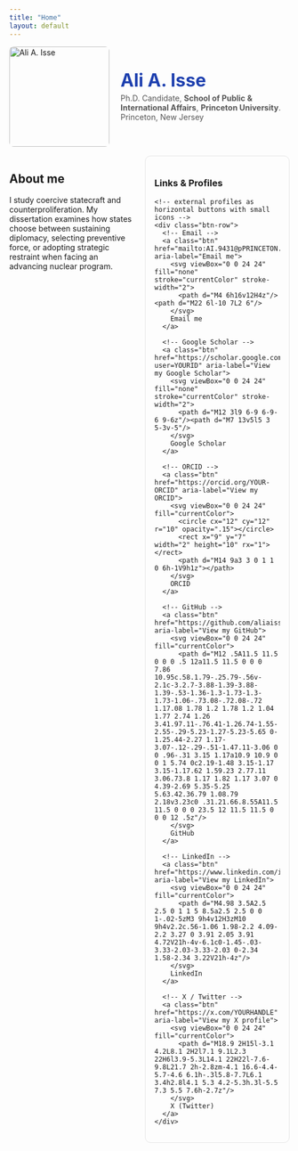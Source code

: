 ```yaml
---
title: "Home"
layout: default
---
```


<!-- ===== All page styles live in this ONE block ===== -->
<style>
/* top row: photo left, text right */
.hero{display:flex;gap:1.25rem;align-items:center;flex-wrap:wrap;margin:0 0 1rem 0}
.hero .photo img{width:180px;max-width:100%;border-radius:8px}
.hero .text{flex:1;min-width:260px}
.hero .name{font-size:2rem;font-weight:700;margin:0}
.hero .tagline{margin:.25rem 0;color:#555}
.site-footer .p-name { display: none !important; }
.site-footer .copyright { display: none !important; }
/* Hide duplicate name in Minima footer (covers common variants) */
.site-footer .p-name,
.site-footer .h-card .p-name,
.site-footer .contact-list .p-name,
.site-footer .footer-col-1 .p-name { display: none !important; }
.site-footer .copyright { display: none !important; }
/* Make your big header name blue (the one we created in index.md) */
.hero .name { color: #1e40af; }

/* Make the site menu links (Research · Talks · Teaching · CV) blue */
.site-header .site-nav .page-link { color: #1e40af !important; }
.site-header .site-nav .page-link:hover { text-decoration: underline; }
/* Remove Minima footer entirely */
.site-footer { display: none !important; }
/* (Optional) make the small site title in the top-left blue too */
.site-header .site-title,
.site-header .site-title:link,
.site-header .site-title:visited { color: #1e40af !important; }
  
/* second row: content left, sidebar right */
.grid{display:grid;grid-template-columns:1fr 260px;gap:1.5rem;margin-top:.5rem}
.card{border:1px solid #e5e5e5;border-radius:10px;padding:1rem}

/* buttons row in sidebar */
.btn-row{display:flex;flex-wrap:wrap;gap:.5rem;margin:.5rem 0 0 0}
.btn{
  display:inline-flex;align-items:center;gap:.45rem;
  padding:.45rem .75rem;border:1px solid #e5e5e5;border-radius:999px;
  background:#fff;text-decoration:none;white-space:nowrap
}
.btn svg{width:16px;height:16px}
.btn:hover{background:#f6f6f6}

/* stack the sidebar under content on phones */
@media (max-width: 820px){
  .grid{grid-template-columns:1fr}
}
</style>

<!-- ======= TOP ROW ======= -->
<div class="hero">
  <div class="photo">
    <img src="{{ '/assets/headshot.jpg' | relative_url }}" alt="Ali A. Isse">
  </div>
  <div class="text">
    <h1 class="name">Ali A. Isse</h1>
    <p class="tagline">
      Ph.D. Candidate, <strong>School of Public & International Affairs</strong>, <strong>Princeton University</strong>. Princeton, New Jersey
    </p>
  </div>
</div>

<!-- ======= SECOND ROW: MAIN CONTENT + LINKS & PROFILES ======= -->
<div class="grid">
  <div>
    <h2>About me</h2>
    <p>
      I study coercive statecraft and counterproliferation. My dissertation examines how states choose
      between sustaining diplomacy, selecting preventive force, or adopting strategic restraint when facing
      an advancing nuclear program.
    </p>
   

  </div>

  <aside class="card">
    <h3>Links &amp; Profiles</h3>

  

    <!-- external profiles as horizontal buttons with small icons -->
    <div class="btn-row">
      <!-- Email -->
      <a class="btn" href="mailto:AI.9431@pPRINCETON.EDU" aria-label="Email me">
        <svg viewBox="0 0 24 24" fill="none" stroke="currentColor" stroke-width="2">
          <path d="M4 6h16v12H4z"/><path d="M22 6l-10 7L2 6"/>
        </svg>
        Email me
      </a>

      <!-- Google Scholar -->
      <a class="btn" href="https://scholar.google.com/citations?user=YOURID" aria-label="View my Google Scholar">
        <svg viewBox="0 0 24 24" fill="none" stroke="currentColor" stroke-width="2">
          <path d="M12 3l9 6-9 6-9-6 9-6z"/><path d="M7 13v5l5 3 5-3v-5"/>
        </svg>
        Google Scholar
      </a>

      <!-- ORCID -->
      <a class="btn" href="https://orcid.org/YOUR-ORCID" aria-label="View my ORCID">
        <svg viewBox="0 0 24 24" fill="currentColor">
          <circle cx="12" cy="12" r="10" opacity=".15"></circle>
          <rect x="9" y="7" width="2" height="10" rx="1"></rect>
          <path d="M14 9a3 3 0 1 1 0 6h-1V9h1z"></path>
        </svg>
        ORCID
      </a>

      <!-- GitHub -->
      <a class="btn" href="https://github.com/aliaisse" aria-label="View my GitHub">
        <svg viewBox="0 0 24 24" fill="currentColor">
          <path d="M12 .5A11.5 11.5 0 0 0 .5 12a11.5 11.5 0 0 0 7.86 10.95c.58.1.79-.25.79-.56v-2.1c-3.2.7-3.88-1.39-3.88-1.39-.53-1.36-1.3-1.73-1.3-1.73-1.06-.73.08-.72.08-.72 1.17.08 1.78 1.2 1.78 1.2 1.04 1.77 2.74 1.26 3.41.97.11-.76.41-1.26.74-1.55-2.55-.29-5.23-1.27-5.23-5.65 0-1.25.44-2.27 1.17-3.07-.12-.29-.51-1.47.11-3.06 0 0 .96-.31 3.15 1.17a10.9 10.9 0 0 1 5.74 0c2.19-1.48 3.15-1.17 3.15-1.17.62 1.59.23 2.77.11 3.06.73.8 1.17 1.82 1.17 3.07 0 4.39-2.69 5.35-5.25 5.63.42.36.79 1.08.79 2.18v3.23c0 .31.21.66.8.55A11.5 11.5 0 0 0 23.5 12 11.5 11.5 0 0 0 12 .5z"/>
        </svg>
        GitHub
      </a>

      <!-- LinkedIn -->
      <a class="btn" href="https://www.linkedin.com/in/YOURID" aria-label="View my LinkedIn">
        <svg viewBox="0 0 24 24" fill="currentColor">
          <path d="M4.98 3.5A2.5 2.5 0 1 1 5 8.5a2.5 2.5 0 0 1-.02-5zM3 9h4v12H3zM10 9h4v2.2c.56-1.06 1.98-2.2 4.09-2.2 3.27 0 3.91 2.05 3.91 4.72V21h-4v-6.1c0-1.45-.03-3.33-2.03-3.33-2.03 0-2.34 1.58-2.34 3.22V21h-4z"/>
        </svg>
        LinkedIn
      </a>

      <!-- X / Twitter -->
      <a class="btn" href="https://x.com/YOURHANDLE" aria-label="View my X profile">
        <svg viewBox="0 0 24 24" fill="currentColor">
          <path d="M18.9 2H15l-3.1 4.2L8.1 2H2l7.1 9.1L2.3 22H6l3.9-5.3L14.1 22H22l-7.6-9.8L21.7 2h-2.8zm-4.1 16.6-4.4-5.7-4.6 6.1h-.3l5.8-7.7L6.1 3.4h2.8l4.1 5.3 4.2-5.3h.3l-5.5 7.3 5.5 7.6h-2.7z"/>
        </svg>
        X (Twitter)
      </a>
    </div>
  </aside>
</div>
